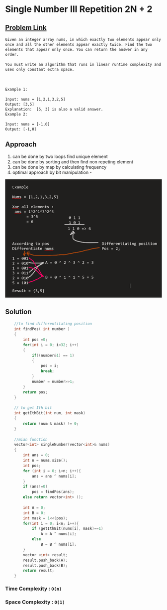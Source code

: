 # Single Number III Repetition 2N + 2

## [Problem Link ](https://leetcode.com/problems/single-number-iii/description/)

```
Given an integer array nums, in which exactly two elements appear only once and all the other elements appear exactly twice. Find the two elements that appear only once. You can return the answer in any order.

You must write an algorithm that runs in linear runtime complexity and uses only constant extra space.

 

Example 1:

Input: nums = [1,2,1,3,2,5]
Output: [3,5]
Explanation:  [5, 3] is also a valid answer.
Example 2:

Input: nums = [-1,0]
Output: [-1,0]
```



## Approach

1. can be done by two loops find unique element
2. can be done by sorting and then find non repeting element
3. can be done by map by calculating frequency 
4. optimal approach by bit manipulation -

![alt text](Images/2n+2.png)


## Solution 



```c++
    //to find differentitating position
    int findPos( int number )
    {
        int pos =0;
        for(int i = 0; i<32; i++)
        {
            if((number&1) == 1)
            {
                pos = i;
                break;
            }
            number = number>>1;
        }
        return pos;
    }

    // to get Ith bit 
    int getIthBit(int num, int mask)
    {
        return (num & mask) != 0;
    }

    //mian function
    vector<int> singleNumber(vector<int>& nums) 
    {
        int ans = 0;
        int n = nums.size();
        int pos;
        for (int i = 0; i<n; i++){
            ans = ans ^ nums[i];
        }
        if (ans!=0)
            pos = findPos(ans);
        else return vector<int> ();

        int A = 0;
        int B = 0;
        int mask = 1<<(pos);
        for(int i = 0; i<n; i++){
            if (getIthBit(nums[i], mask)==1)
                A = A ^ nums[i];
            else 
                B = B ^ nums[i];
        }
        vector <int> result;
        result.push_back(A);
        result.push_back(B);
        return result;
    }
```
### Time Complexity : `O(n)`


### Space Complexity : `O(1)`